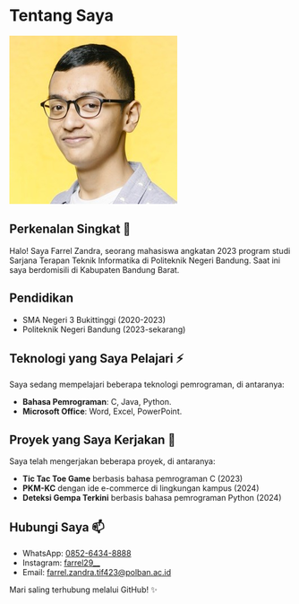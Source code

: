 # Tentang Saya
![Gambar Example](arel.jpg)

## Perkenalan Singkat 👋
Halo! Saya Farrel Zandra, seorang mahasiswa angkatan 2023 program studi Sarjana Terapan Teknik Informatika di Politeknik Negeri Bandung. Saat ini saya berdomisili di Kabupaten Bandung Barat.

## Pendidikan
- SMA Negeri 3 Bukittinggi (2020-2023)  
- Politeknik Negeri Bandung (2023-sekarang)  

## Teknologi yang Saya Pelajari ⚡
Saya sedang mempelajari beberapa teknologi pemrograman, di antaranya:
- **Bahasa Pemrograman**: C, Java, Python.
- **Microsoft Office**: Word, Excel, PowerPoint.

## Proyek yang Saya Kerjakan 🔭
Saya telah mengerjakan beberapa proyek, di antaranya:
- **Tic Tac Toe Game** berbasis bahasa pemrograman C (2023)
- **PKM-KC** dengan ide e-commerce di lingkungan kampus (2024)
- **Deteksi Gempa Terkini** berbasis bahasa pemrograman Python (2024)

## Hubungi Saya 📫
- WhatsApp: [0852-6434-8888](https://www.whatsapp.com/+6285264348888)
- Instagram: [farrel29__](https://www.instagram.com/farrel29__)
- Email: farrel.zandra.tif423@polban.ac.id

Mari saling terhubung melalui GitHub! ✨
